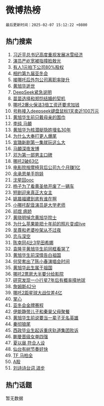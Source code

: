 # 微博热榜

`最后更新时间：2025-02-07 15:12:22 +0800`

## 热门搜索

1. [习近平总书记高度重视发展冰雪经济](https://m.weibo.cn/search?containerid=100103type%3D1%26t%3D10%26q%3D%23%E4%B9%A0%E8%BF%91%E5%B9%B3%E6%80%BB%E4%B9%A6%E8%AE%B0%E9%AB%98%E5%BA%A6%E9%87%8D%E8%A7%86%E5%8F%91%E5%B1%95%E5%86%B0%E9%9B%AA%E7%BB%8F%E6%B5%8E%23&stream_entry_id=51&isnewpage=1&extparam=seat%3D1%26pos%3D0%26stream_entry_id%3D51%26c_type%3D51%26filter_type%3Drealtimehot%26q%3D%2523%25E4%25B9%25A0%25E8%25BF%2591%25E5%25B9%25B3%25E6%2580%25BB%25E4%25B9%25A6%25E8%25AE%25B0%25E9%25AB%2598%25E5%25BA%25A6%25E9%2587%258D%25E8%25A7%2586%25E5%258F%2591%25E5%25B1%2595%25E5%2586%25B0%25E9%259B%25AA%25E7%25BB%258F%25E6%25B5%258E%2523%26dgr%3D0%26cate%3D10103%26display_time%3D1738912341%26pre_seqid%3D17389123413750113330108)
1. [演员严屹宽被指撞脸敖光](https://m.weibo.cn/search?containerid=100103type%3D1%26t%3D10%26q%3D%23%E6%BC%94%E5%91%98%E4%B8%A5%E5%B1%B9%E5%AE%BD%E8%A2%AB%E6%8C%87%E6%92%9E%E8%84%B8%E6%95%96%E5%85%89%23&stream_entry_id=31&isnewpage=1&extparam=seat%3D1%26band_rank%3D1%26stream_entry_id%3D31%26realpos%3D1%26flag%3D1%26filter_type%3Drealtimehot%26lcate%3D5001%26c_type%3D31%26cate%3D5001%26q%3D%2523%25E6%25BC%2594%25E5%2591%2598%25E4%25B8%25A5%25E5%25B1%25B9%25E5%25AE%25BD%25E8%25A2%25AB%25E6%258C%2587%25E6%2592%259E%25E8%2584%25B8%25E6%2595%2596%25E5%2585%2589%2523%26dgr%3D0%26pos%3D0%26display_time%3D1738912341%26pre_seqid%3D17389123413750113330108)
1. [有人1元拍下公司80%股权](https://m.weibo.cn/search?containerid=100103type%3D1%26t%3D10%26q%3D%23%E6%9C%89%E4%BA%BA1%E5%85%83%E6%8B%8D%E4%B8%8B%E5%85%AC%E5%8F%B880%25%E8%82%A1%E6%9D%83%23&stream_entry_id=31&isnewpage=1&extparam=seat%3D1%26band_rank%3D2%26stream_entry_id%3D31%26realpos%3D2%26flag%3D1%26filter_type%3Drealtimehot%26lcate%3D5001%26c_type%3D31%26cate%3D5001%26q%3D%2523%25E6%259C%2589%25E4%25BA%25BA1%25E5%2585%2583%25E6%258B%258D%25E4%25B8%258B%25E5%2585%25AC%25E5%258F%25B880%2525%25E8%2582%25A1%25E6%259D%2583%2523%26dgr%3D0%26pos%3D1%26display_time%3D1738912341%26pre_seqid%3D17389123413750113330108)
1. [相约第九届亚冬会](https://m.weibo.cn/search?containerid=100103type%3D1%26t%3D10%26q%3D%23%E7%9B%B8%E7%BA%A6%E7%AC%AC%E4%B9%9D%E5%B1%8A%E4%BA%9A%E5%86%AC%E4%BC%9A%23&stream_entry_id=31&isnewpage=1&extparam=seat%3D1%26band_rank%3D3%26stream_entry_id%3D31%26realpos%3D3%26flag%3D0%26filter_type%3Drealtimehot%26lcate%3D5001%26c_type%3D31%26cate%3D5001%26q%3D%2523%25E7%259B%25B8%25E7%25BA%25A6%25E7%25AC%25AC%25E4%25B9%259D%25E5%25B1%258A%25E4%25BA%259A%25E5%2586%25AC%25E4%25BC%259A%2523%26dgr%3D0%26pos%3D2%26display_time%3D1738912341%26pre_seqid%3D17389123413750113330108)
1. [接哪吒后外包公司离职率陡升](https://m.weibo.cn/search?containerid=100103type%3D1%26t%3D10%26q%3D%23%E6%8E%A5%E5%93%AA%E5%90%92%E5%90%8E%E5%A4%96%E5%8C%85%E5%85%AC%E5%8F%B8%E7%A6%BB%E8%81%8C%E7%8E%87%E9%99%A1%E5%8D%87%23&stream_entry_id=31&isnewpage=1&extparam=seat%3D1%26band_rank%3D4%26stream_entry_id%3D31%26realpos%3D4%26flag%3D1%26filter_type%3Drealtimehot%26lcate%3D5001%26c_type%3D31%26cate%3D5001%26q%3D%2523%25E6%258E%25A5%25E5%2593%25AA%25E5%2590%2592%25E5%2590%258E%25E5%25A4%2596%25E5%258C%2585%25E5%2585%25AC%25E5%258F%25B8%25E7%25A6%25BB%25E8%2581%258C%25E7%258E%2587%25E9%2599%25A1%25E5%258D%2587%2523%26dgr%3D0%26pos%3D3%26display_time%3D1738912341%26pre_seqid%3D17389123413750113330108)
1. [黄旭华逝世](https://m.weibo.cn/search?containerid=100103type%3D1%26t%3D10%26q%3D%23%E9%BB%84%E6%97%AD%E5%8D%8E%E9%80%9D%E4%B8%96%23&stream_entry_id=31&isnewpage=1&extparam=seat%3D1%26band_rank%3D5%26stream_entry_id%3D31%26realpos%3D5%26flag%3D16%26filter_type%3Drealtimehot%26lcate%3D5001%26c_type%3D31%26cate%3D5001%26q%3D%2523%25E9%25BB%2584%25E6%2597%25AD%25E5%258D%258E%25E9%2580%259D%25E4%25B8%2596%2523%26dgr%3D0%26pos%3D4%26display_time%3D1738912341%26pre_seqid%3D17389123413750113330108)
1. [DeepSeek紧急说明](https://m.weibo.cn/search?containerid=100103type%3D1%26t%3D10%26q%3D%23DeepSeek%E7%B4%A7%E6%80%A5%E8%AF%B4%E6%98%8E%23&stream_entry_id=31&isnewpage=1&extparam=seat%3D1%26band_rank%3D6%26stream_entry_id%3D31%26realpos%3D6%26flag%3D2%26filter_type%3Drealtimehot%26lcate%3D5001%26c_type%3D31%26cate%3D5001%26q%3D%2523DeepSeek%25E7%25B4%25A7%25E6%2580%25A5%25E8%25AF%25B4%25E6%2598%258E%2523%26dgr%3D0%26pos%3D5%26display_time%3D1738912341%26pre_seqid%3D17389123413750113330108)
1. [苗苗选择和郑恺结婚的契机](https://m.weibo.cn/search?containerid=100103type%3D1%26t%3D10%26q%3D%E8%8B%97%E8%8B%97%E9%80%89%E6%8B%A9%E5%92%8C%E9%83%91%E6%81%BA%E7%BB%93%E5%A9%9A%E7%9A%84%E5%A5%91%E6%9C%BA&stream_entry_id=31&isnewpage=1&extparam=seat%3D1%26band_rank%3D7%26stream_entry_id%3D31%26realpos%3D7%26flag%3D1%26filter_type%3Drealtimehot%26lcate%3D5001%26c_type%3D31%26cate%3D5001%26q%3D%25E8%258B%2597%25E8%258B%2597%25E9%2580%2589%25E6%258B%25A9%25E5%2592%258C%25E9%2583%2591%25E6%2581%25BA%25E7%25BB%2593%25E5%25A9%259A%25E7%259A%2584%25E5%25A5%2591%25E6%259C%25BA%26dgr%3D0%26pos%3D6%26display_time%3D1738912341%26pre_seqid%3D17389123413750113330108)
1. [哪吒2爆火保洁3倍工资还要求加钱](https://m.weibo.cn/search?containerid=100103type%3D1%26t%3D10%26q%3D%23%E5%93%AA%E5%90%922%E7%88%86%E7%81%AB%E4%BF%9D%E6%B4%813%E5%80%8D%E5%B7%A5%E8%B5%84%E8%BF%98%E8%A6%81%E6%B1%82%E5%8A%A0%E9%92%B1%23&stream_entry_id=31&isnewpage=1&extparam=seat%3D1%26band_rank%3D8%26stream_entry_id%3D31%26realpos%3D8%26flag%3D0%26filter_type%3Drealtimehot%26lcate%3D5001%26c_type%3D31%26cate%3D5001%26q%3D%2523%25E5%2593%25AA%25E5%2590%25922%25E7%2588%2586%25E7%2581%25AB%25E4%25BF%259D%25E6%25B4%25813%25E5%2580%258D%25E5%25B7%25A5%25E8%25B5%2584%25E8%25BF%2598%25E8%25A6%2581%25E6%25B1%2582%25E5%258A%25A0%25E9%2592%25B1%2523%26dgr%3D0%26pos%3D7%26display_time%3D1738912341%26pre_seqid%3D17389123413750113330108)
1. [号称接入deepseek键盘鼠标1天卖近100万元](https://m.weibo.cn/search?containerid=100103type%3D1%26t%3D10%26q%3D%23%E5%8F%B7%E7%A7%B0%E6%8E%A5%E5%85%A5deepseek%E9%94%AE%E7%9B%98%E9%BC%A0%E6%A0%871%E5%A4%A9%E5%8D%96%E8%BF%91100%E4%B8%87%E5%85%83%23&stream_entry_id=31&isnewpage=1&extparam=seat%3D1%26band_rank%3D9%26stream_entry_id%3D31%26realpos%3D9%26flag%3D1%26filter_type%3Drealtimehot%26lcate%3D5001%26c_type%3D31%26cate%3D5001%26q%3D%2523%25E5%258F%25B7%25E7%25A7%25B0%25E6%258E%25A5%25E5%2585%25A5deepseek%25E9%2594%25AE%25E7%259B%2598%25E9%25BC%25A0%25E6%25A0%25871%25E5%25A4%25A9%25E5%258D%2596%25E8%25BF%2591100%25E4%25B8%2587%25E5%2585%2583%2523%26dgr%3D0%26pos%3D8%26display_time%3D1738912341%26pre_seqid%3D17389123413750113330108)
1. [黄旭华生前只戴母亲的围巾](https://m.weibo.cn/search?containerid=100103type%3D1%26t%3D10%26q%3D%23%E9%BB%84%E6%97%AD%E5%8D%8E%E7%94%9F%E5%89%8D%E5%8F%AA%E6%88%B4%E6%AF%8D%E4%BA%B2%E7%9A%84%E5%9B%B4%E5%B7%BE%23&stream_entry_id=31&isnewpage=1&extparam=seat%3D1%26band_rank%3D10%26stream_entry_id%3D31%26realpos%3D10%26flag%3D1%26filter_type%3Drealtimehot%26lcate%3D5001%26c_type%3D31%26cate%3D5001%26q%3D%2523%25E9%25BB%2584%25E6%2597%25AD%25E5%258D%258E%25E7%2594%259F%25E5%2589%258D%25E5%258F%25AA%25E6%2588%25B4%25E6%25AF%258D%25E4%25BA%25B2%25E7%259A%2584%25E5%259B%25B4%25E5%25B7%25BE%2523%26dgr%3D0%26pos%3D9%26display_time%3D1738912341%26pre_seqid%3D17389123413750113330108)
1. [李纯 马頔](https://m.weibo.cn/search?containerid=100103type%3D1%26t%3D10%26q%3D%E6%9D%8E%E7%BA%AF+%E9%A9%AC%E9%A0%94&stream_entry_id=31&isnewpage=1&extparam=seat%3D1%26band_rank%3D11%26stream_entry_id%3D31%26realpos%3D11%26flag%3D1%26filter_type%3Drealtimehot%26lcate%3D5001%26c_type%3D31%26cate%3D5001%26q%3D%25E6%259D%258E%25E7%25BA%25AF%2520%25E9%25A9%25AC%25E9%25A0%2594%26dgr%3D0%26pos%3D10%26display_time%3D1738912341%26pre_seqid%3D17389123413750113330108)
1. [黄旭华为核潜艇隐姓埋名30年](https://m.weibo.cn/search?containerid=100103type%3D1%26t%3D10%26q%3D%23%E9%BB%84%E6%97%AD%E5%8D%8E%E4%B8%BA%E6%A0%B8%E6%BD%9C%E8%89%87%E9%9A%90%E5%A7%93%E5%9F%8B%E5%90%8D30%E5%B9%B4%23&stream_entry_id=31&isnewpage=1&extparam=seat%3D1%26band_rank%3D12%26stream_entry_id%3D31%26realpos%3D12%26flag%3D0%26filter_type%3Drealtimehot%26lcate%3D5001%26c_type%3D31%26cate%3D5001%26q%3D%2523%25E9%25BB%2584%25E6%2597%25AD%25E5%258D%258E%25E4%25B8%25BA%25E6%25A0%25B8%25E6%25BD%259C%25E8%2589%2587%25E9%259A%2590%25E5%25A7%2593%25E5%259F%258B%25E5%2590%258D30%25E5%25B9%25B4%2523%26dgr%3D0%26pos%3D11%26display_time%3D1738912341%26pre_seqid%3D17389123413750113330108)
1. [为什么大奉打更人爆尾](https://m.weibo.cn/search?containerid=100103type%3D1%26t%3D10%26q%3D%E4%B8%BA%E4%BB%80%E4%B9%88%E5%A4%A7%E5%A5%89%E6%89%93%E6%9B%B4%E4%BA%BA%E7%88%86%E5%B0%BE&stream_entry_id=31&isnewpage=1&extparam=seat%3D1%26band_rank%3D13%26stream_entry_id%3D31%26realpos%3D13%26flag%3D0%26filter_type%3Drealtimehot%26lcate%3D5001%26c_type%3D31%26cate%3D5001%26q%3D%25E4%25B8%25BA%25E4%25BB%2580%25E4%25B9%2588%25E5%25A4%25A7%25E5%25A5%2589%25E6%2589%2593%25E6%259B%25B4%25E4%25BA%25BA%25E7%2588%2586%25E5%25B0%25BE%26dgr%3D0%26pos%3D12%26display_time%3D1738912341%26pre_seqid%3D17389123413750113330108)
1. [宣璐新剧第一集就玩这么大](https://m.weibo.cn/search?containerid=100103type%3D1%26t%3D10%26q%3D%E5%AE%A3%E7%92%90%E6%96%B0%E5%89%A7%E7%AC%AC%E4%B8%80%E9%9B%86%E5%B0%B1%E7%8E%A9%E8%BF%99%E4%B9%88%E5%A4%A7&stream_entry_id=31&isnewpage=1&extparam=seat%3D1%26band_rank%3D14%26stream_entry_id%3D31%26realpos%3D14%26flag%3D1%26filter_type%3Drealtimehot%26lcate%3D5001%26c_type%3D31%26cate%3D5001%26q%3D%25E5%25AE%25A3%25E7%2592%2590%25E6%2596%25B0%25E5%2589%25A7%25E7%25AC%25AC%25E4%25B8%2580%25E9%259B%2586%25E5%25B0%25B1%25E7%258E%25A9%25E8%25BF%2599%25E4%25B9%2588%25E5%25A4%25A7%26dgr%3D0%26pos%3D13%26display_time%3D1738912341%26pre_seqid%3D17389123413750113330108)
1. [马頔深夜发博](https://m.weibo.cn/search?containerid=100103type%3D1%26t%3D10%26q%3D%23%E9%A9%AC%E9%A0%94%E6%B7%B1%E5%A4%9C%E5%8F%91%E5%8D%9A%23&stream_entry_id=31&isnewpage=1&extparam=seat%3D1%26band_rank%3D15%26stream_entry_id%3D31%26realpos%3D15%26flag%3D2%26filter_type%3Drealtimehot%26lcate%3D5001%26c_type%3D31%26cate%3D5001%26q%3D%2523%25E9%25A9%25AC%25E9%25A0%2594%25E6%25B7%25B1%25E5%25A4%259C%25E5%258F%2591%25E5%258D%259A%2523%26dgr%3D0%26pos%3D14%26display_time%3D1738912341%26pre_seqid%3D17389123413750113330108)
1. [邓为第一部男主口碑](https://m.weibo.cn/search?containerid=100103type%3D1%26t%3D10%26q%3D%E9%82%93%E4%B8%BA%E7%AC%AC%E4%B8%80%E9%83%A8%E7%94%B7%E4%B8%BB%E5%8F%A3%E7%A2%91&stream_entry_id=31&isnewpage=1&extparam=seat%3D1%26band_rank%3D16%26stream_entry_id%3D31%26realpos%3D16%26flag%3D1%26filter_type%3Drealtimehot%26lcate%3D5001%26c_type%3D31%26cate%3D5001%26q%3D%25E9%2582%2593%25E4%25B8%25BA%25E7%25AC%25AC%25E4%25B8%2580%25E9%2583%25A8%25E7%2594%25B7%25E4%25B8%25BB%25E5%258F%25A3%25E7%25A2%2591%26dgr%3D0%26pos%3D15%26display_time%3D1738912341%26pre_seqid%3D17389123413750113330108)
1. [哪吒2破63亿](https://m.weibo.cn/search?containerid=100103type%3D1%26t%3D10%26q%3D%23%E5%93%AA%E5%90%922%E7%A0%B463%E4%BA%BF%23&stream_entry_id=31&isnewpage=1&extparam=seat%3D1%26band_rank%3D17%26stream_entry_id%3D31%26realpos%3D17%26flag%3D0%26filter_type%3Drealtimehot%26lcate%3D5001%26c_type%3D31%26cate%3D5001%26q%3D%2523%25E5%2593%25AA%25E5%2590%25922%25E7%25A0%25B463%25E4%25BA%25BF%2523%26dgr%3D0%26pos%3D16%26display_time%3D1738912341%26pre_seqid%3D17389123413750113330108)
1. [电影院按摩椅背后公司九个月赚1亿](https://m.weibo.cn/search?containerid=100103type%3D1%26t%3D10%26q%3D%23%E7%94%B5%E5%BD%B1%E9%99%A2%E6%8C%89%E6%91%A9%E6%A4%85%E8%83%8C%E5%90%8E%E5%85%AC%E5%8F%B8%E4%B9%9D%E4%B8%AA%E6%9C%88%E8%B5%9A1%E4%BA%BF%23&stream_entry_id=31&isnewpage=1&extparam=seat%3D1%26band_rank%3D18%26stream_entry_id%3D31%26realpos%3D18%26flag%3D0%26filter_type%3Drealtimehot%26lcate%3D5001%26c_type%3D31%26cate%3D5001%26q%3D%2523%25E7%2594%25B5%25E5%25BD%25B1%25E9%2599%25A2%25E6%258C%2589%25E6%2591%25A9%25E6%25A4%2585%25E8%2583%258C%25E5%2590%258E%25E5%2585%25AC%25E5%258F%25B8%25E4%25B9%259D%25E4%25B8%25AA%25E6%259C%2588%25E8%25B5%259A1%25E4%25BA%25BF%2523%26dgr%3D0%26pos%3D17%26display_time%3D1738912341%26pre_seqid%3D17389123413750113330108)
1. [余承恩单手抱娃](https://m.weibo.cn/search?containerid=100103type%3D1%26t%3D10%26q%3D%E4%BD%99%E6%89%BF%E6%81%A9%E5%8D%95%E6%89%8B%E6%8A%B1%E5%A8%83&stream_entry_id=31&isnewpage=1&extparam=seat%3D1%26band_rank%3D19%26stream_entry_id%3D31%26realpos%3D19%26flag%3D1%26filter_type%3Drealtimehot%26lcate%3D5001%26c_type%3D31%26cate%3D5001%26q%3D%25E4%25BD%2599%25E6%2589%25BF%25E6%2581%25A9%25E5%258D%2595%25E6%2589%258B%25E6%258A%25B1%25E5%25A8%2583%26dgr%3D0%26pos%3D18%26display_time%3D1738912341%26pre_seqid%3D17389123413750113330108)
1. [沈星回ooc](https://m.weibo.cn/search?containerid=100103type%3D1%26t%3D10%26q%3D%E6%B2%88%E6%98%9F%E5%9B%9Eooc&stream_entry_id=31&isnewpage=1&extparam=seat%3D1%26band_rank%3D20%26stream_entry_id%3D31%26realpos%3D20%26flag%3D1%26filter_type%3Drealtimehot%26lcate%3D5001%26c_type%3D31%26cate%3D5001%26q%3D%25E6%25B2%2588%25E6%2598%259F%25E5%259B%259Eooc%26dgr%3D0%26pos%3D19%26display_time%3D1738912341%26pre_seqid%3D17389123413750113330108)
1. [杨子为了看黄圣依开废了一辆车](https://m.weibo.cn/search?containerid=100103type%3D1%26t%3D10%26q%3D%E6%9D%A8%E5%AD%90%E4%B8%BA%E4%BA%86%E7%9C%8B%E9%BB%84%E5%9C%A3%E4%BE%9D%E5%BC%80%E5%BA%9F%E4%BA%86%E4%B8%80%E8%BE%86%E8%BD%A6&stream_entry_id=31&isnewpage=1&extparam=seat%3D1%26band_rank%3D21%26stream_entry_id%3D31%26realpos%3D21%26flag%3D1%26filter_type%3Drealtimehot%26lcate%3D5001%26c_type%3D31%26cate%3D5001%26q%3D%25E6%259D%25A8%25E5%25AD%2590%25E4%25B8%25BA%25E4%25BA%2586%25E7%259C%258B%25E9%25BB%2584%25E5%259C%25A3%25E4%25BE%259D%25E5%25BC%2580%25E5%25BA%259F%25E4%25BA%2586%25E4%25B8%2580%25E8%25BE%2586%25E8%25BD%25A6%26dgr%3D0%26pos%3D20%26display_time%3D1738912341%26pre_seqid%3D17389123413750113330108)
1. [短剧迎来真正大女主](https://m.weibo.cn/search?containerid=100103type%3D1%26t%3D10%26q%3D%23%E7%9F%AD%E5%89%A7%E8%BF%8E%E6%9D%A5%E7%9C%9F%E6%AD%A3%E5%A4%A7%E5%A5%B3%E4%B8%BB%23&stream_entry_id=31&isnewpage=1&extparam=seat%3D1%26band_rank%3D22%26stream_entry_id%3D31%26realpos%3D22%26flag%3D1%26filter_type%3Drealtimehot%26lcate%3D5001%26c_type%3D31%26cate%3D5001%26q%3D%2523%25E7%259F%25AD%25E5%2589%25A7%25E8%25BF%258E%25E6%259D%25A5%25E7%259C%259F%25E6%25AD%25A3%25E5%25A4%25A7%25E5%25A5%25B3%25E4%25B8%25BB%2523%26dgr%3D0%26pos%3D21%26display_time%3D1738912341%26pre_seqid%3D17389123413750113330108)
1. [姚晨福建到底有谁在啊](https://m.weibo.cn/search?containerid=100103type%3D1%26t%3D10%26q%3D%E5%A7%9A%E6%99%A8%E7%A6%8F%E5%BB%BA%E5%88%B0%E5%BA%95%E6%9C%89%E8%B0%81%E5%9C%A8%E5%95%8A&stream_entry_id=31&isnewpage=1&extparam=seat%3D1%26band_rank%3D23%26stream_entry_id%3D31%26realpos%3D23%26flag%3D1%26filter_type%3Drealtimehot%26lcate%3D5001%26c_type%3D31%26cate%3D5001%26q%3D%25E5%25A7%259A%25E6%2599%25A8%25E7%25A6%258F%25E5%25BB%25BA%25E5%2588%25B0%25E5%25BA%2595%25E6%259C%2589%25E8%25B0%2581%25E5%259C%25A8%25E5%2595%258A%26dgr%3D0%26pos%3D22%26display_time%3D1738912341%26pre_seqid%3D17389123413750113330108)
1. [小哪吒配音演员是大学老师](https://m.weibo.cn/search?containerid=100103type%3D1%26t%3D10%26q%3D%23%E5%B0%8F%E5%93%AA%E5%90%92%E9%85%8D%E9%9F%B3%E6%BC%94%E5%91%98%E6%98%AF%E5%A4%A7%E5%AD%A6%E8%80%81%E5%B8%88%23&stream_entry_id=31&isnewpage=1&extparam=seat%3D1%26band_rank%3D24%26stream_entry_id%3D31%26realpos%3D24%26flag%3D1%26filter_type%3Drealtimehot%26lcate%3D5001%26c_type%3D31%26cate%3D5001%26q%3D%2523%25E5%25B0%258F%25E5%2593%25AA%25E5%2590%2592%25E9%2585%258D%25E9%259F%25B3%25E6%25BC%2594%25E5%2591%2598%25E6%2598%25AF%25E5%25A4%25A7%25E5%25AD%25A6%25E8%2580%2581%25E5%25B8%2588%2523%26dgr%3D0%26pos%3D23%26display_time%3D1738912341%26pre_seqid%3D17389123413750113330108)
1. [祁煜 病娇](https://m.weibo.cn/search?containerid=100103type%3D1%26t%3D10%26q%3D%E7%A5%81%E7%85%9C+%E7%97%85%E5%A8%87&stream_entry_id=31&isnewpage=1&extparam=seat%3D1%26band_rank%3D25%26stream_entry_id%3D31%26realpos%3D25%26flag%3D1%26filter_type%3Drealtimehot%26lcate%3D5001%26c_type%3D31%26cate%3D5001%26q%3D%25E7%25A5%2581%25E7%2585%259C%2520%25E7%2597%2585%25E5%25A8%2587%26dgr%3D0%26pos%3D24%26display_time%3D1738912341%26pre_seqid%3D17389123413750113330108)
1. [黄晓明悼念黄旭华院士](https://m.weibo.cn/search?containerid=100103type%3D1%26t%3D10%26q%3D%23%E9%BB%84%E6%99%93%E6%98%8E%E6%82%BC%E5%BF%B5%E9%BB%84%E6%97%AD%E5%8D%8E%E9%99%A2%E5%A3%AB%23&stream_entry_id=31&isnewpage=1&extparam=seat%3D1%26band_rank%3D26%26stream_entry_id%3D31%26realpos%3D26%26flag%3D1%26filter_type%3Drealtimehot%26lcate%3D5001%26c_type%3D31%26cate%3D5001%26q%3D%2523%25E9%25BB%2584%25E6%2599%2593%25E6%2598%258E%25E6%2582%25BC%25E5%25BF%25B5%25E9%25BB%2584%25E6%2597%25AD%25E5%258D%258E%25E9%2599%25A2%25E5%25A3%25AB%2523%26dgr%3D0%26pos%3D25%26display_time%3D1738912341%26pre_seqid%3D17389123413750113330108)
1. [为什么苹果能把十年前的照片变成live](https://m.weibo.cn/search?containerid=100103type%3D1%26t%3D10%26q%3D%23%E4%B8%BA%E4%BB%80%E4%B9%88%E8%8B%B9%E6%9E%9C%E8%83%BD%E6%8A%8A%E5%8D%81%E5%B9%B4%E5%89%8D%E7%9A%84%E7%85%A7%E7%89%87%E5%8F%98%E6%88%90live%23&stream_entry_id=31&isnewpage=1&extparam=seat%3D1%26band_rank%3D27%26stream_entry_id%3D31%26realpos%3D27%26flag%3D0%26filter_type%3Drealtimehot%26lcate%3D5001%26c_type%3D31%26cate%3D5001%26q%3D%2523%25E4%25B8%25BA%25E4%25BB%2580%25E4%25B9%2588%25E8%258B%25B9%25E6%259E%259C%25E8%2583%25BD%25E6%258A%258A%25E5%258D%2581%25E5%25B9%25B4%25E5%2589%258D%25E7%259A%2584%25E7%2585%25A7%25E7%2589%2587%25E5%258F%2598%25E6%2588%2590live%2523%26dgr%3D0%26pos%3D26%26display_time%3D1738912341%26pre_seqid%3D17389123413750113330108)
1. [吴尊和老婆吵架从不过夜](https://m.weibo.cn/search?containerid=100103type%3D1%26t%3D10%26q%3D%E5%90%B4%E5%B0%8A%E5%92%8C%E8%80%81%E5%A9%86%E5%90%B5%E6%9E%B6%E4%BB%8E%E4%B8%8D%E8%BF%87%E5%A4%9C&stream_entry_id=31&isnewpage=1&extparam=seat%3D1%26band_rank%3D28%26stream_entry_id%3D31%26realpos%3D28%26flag%3D0%26filter_type%3Drealtimehot%26lcate%3D5001%26c_type%3D31%26cate%3D5001%26q%3D%25E5%2590%25B4%25E5%25B0%258A%25E5%2592%258C%25E8%2580%2581%25E5%25A9%2586%25E5%2590%25B5%25E6%259E%25B6%25E4%25BB%258E%25E4%25B8%258D%25E8%25BF%2587%25E5%25A4%259C%26dgr%3D0%26pos%3D27%26display_time%3D1738912341%26pre_seqid%3D17389123413750113330108)
1. [恋与深空](https://m.weibo.cn/search?containerid=100103type%3D1%26t%3D10%26q%3D%E6%81%8B%E4%B8%8E%E6%B7%B1%E7%A9%BA&stream_entry_id=31&isnewpage=1&extparam=seat%3D1%26band_rank%3D29%26stream_entry_id%3D31%26realpos%3D29%26flag%3D0%26filter_type%3Drealtimehot%26lcate%3D5001%26c_type%3D31%26cate%3D5001%26q%3D%25E6%2581%258B%25E4%25B8%258E%25E6%25B7%25B1%25E7%25A9%25BA%26dgr%3D0%26pos%3D28%26display_time%3D1738912341%26pre_seqid%3D17389123413750113330108)
1. [陈幸同4比3早田希娜](https://m.weibo.cn/search?containerid=100103type%3D1%26t%3D10%26q%3D%23%E9%99%88%E5%B9%B8%E5%90%8C4%E6%AF%943%E6%97%A9%E7%94%B0%E5%B8%8C%E5%A8%9C%23&stream_entry_id=31&isnewpage=1&extparam=seat%3D1%26band_rank%3D30%26stream_entry_id%3D31%26realpos%3D30%26flag%3D1%26filter_type%3Drealtimehot%26lcate%3D5001%26c_type%3D31%26cate%3D5001%26q%3D%2523%25E9%2599%2588%25E5%25B9%25B8%25E5%2590%258C4%25E6%25AF%25943%25E6%2597%25A9%25E7%2594%25B0%25E5%25B8%258C%25E5%25A8%259C%2523%26dgr%3D0%26pos%3D29%26display_time%3D1738912341%26pre_seqid%3D17389123413750113330108)
1. [袁隆平黄旭华生前同框看哭了](https://m.weibo.cn/search?containerid=100103type%3D1%26t%3D10%26q%3D%23%E8%A2%81%E9%9A%86%E5%B9%B3%E9%BB%84%E6%97%AD%E5%8D%8E%E7%94%9F%E5%89%8D%E5%90%8C%E6%A1%86%E7%9C%8B%E5%93%AD%E4%BA%86%23&stream_entry_id=31&isnewpage=1&extparam=seat%3D1%26band_rank%3D31%26stream_entry_id%3D31%26realpos%3D31%26flag%3D0%26filter_type%3Drealtimehot%26lcate%3D5001%26c_type%3D31%26cate%3D5001%26q%3D%2523%25E8%25A2%2581%25E9%259A%2586%25E5%25B9%25B3%25E9%25BB%2584%25E6%2597%25AD%25E5%258D%258E%25E7%2594%259F%25E5%2589%258D%25E5%2590%258C%25E6%25A1%2586%25E7%259C%258B%25E5%2593%25AD%25E4%25BA%2586%2523%26dgr%3D0%26pos%3D30%26display_time%3D1738912341%26pre_seqid%3D17389123413750113330108)
1. [黄旭华生前深情告白祖国](https://m.weibo.cn/search?containerid=100103type%3D1%26t%3D10%26q%3D%23%E9%BB%84%E6%97%AD%E5%8D%8E%E7%94%9F%E5%89%8D%E6%B7%B1%E6%83%85%E5%91%8A%E7%99%BD%E7%A5%96%E5%9B%BD%23&stream_entry_id=31&isnewpage=1&extparam=seat%3D1%26band_rank%3D32%26stream_entry_id%3D31%26realpos%3D32%26flag%3D0%26filter_type%3Drealtimehot%26lcate%3D5001%26c_type%3D31%26cate%3D5001%26q%3D%2523%25E9%25BB%2584%25E6%2597%25AD%25E5%258D%258E%25E7%2594%259F%25E5%2589%258D%25E6%25B7%25B1%25E6%2583%2585%25E5%2591%258A%25E7%2599%25BD%25E7%25A5%2596%25E5%259B%25BD%2523%26dgr%3D0%26pos%3D31%26display_time%3D1738912341%26pre_seqid%3D17389123413750113330108)
1. [何炅套出了陈小春演唱会时间](https://m.weibo.cn/search?containerid=100103type%3D1%26t%3D10%26q%3D%E4%BD%95%E7%82%85%E5%A5%97%E5%87%BA%E4%BA%86%E9%99%88%E5%B0%8F%E6%98%A5%E6%BC%94%E5%94%B1%E4%BC%9A%E6%97%B6%E9%97%B4&stream_entry_id=31&isnewpage=1&extparam=seat%3D1%26band_rank%3D33%26stream_entry_id%3D31%26realpos%3D33%26flag%3D1%26filter_type%3Drealtimehot%26lcate%3D5001%26c_type%3D31%26cate%3D5001%26q%3D%25E4%25BD%2595%25E7%2582%2585%25E5%25A5%2597%25E5%2587%25BA%25E4%25BA%2586%25E9%2599%2588%25E5%25B0%258F%25E6%2598%25A5%25E6%25BC%2594%25E5%2594%25B1%25E4%25BC%259A%25E6%2597%25B6%25E9%2597%25B4%26dgr%3D0%26pos%3D32%26display_time%3D1738912341%26pre_seqid%3D17389123413750113330108)
1. [黄旭华此生属于祖国](https://m.weibo.cn/search?containerid=100103type%3D1%26t%3D10%26q%3D%23%E9%BB%84%E6%97%AD%E5%8D%8E%E6%AD%A4%E7%94%9F%E5%B1%9E%E4%BA%8E%E7%A5%96%E5%9B%BD%23&stream_entry_id=31&isnewpage=1&extparam=seat%3D1%26band_rank%3D34%26stream_entry_id%3D31%26realpos%3D34%26flag%3D1%26filter_type%3Drealtimehot%26lcate%3D5001%26c_type%3D31%26cate%3D5001%26q%3D%2523%25E9%25BB%2584%25E6%2597%25AD%25E5%258D%258E%25E6%25AD%25A4%25E7%2594%259F%25E5%25B1%259E%25E4%25BA%258E%25E7%25A5%2596%25E5%259B%25BD%2523%26dgr%3D0%26pos%3D33%26display_time%3D1738912341%26pre_seqid%3D17389123413750113330108)
1. [哪吒2票房大半要分给影院](https://m.weibo.cn/search?containerid=100103type%3D1%26t%3D10%26q%3D%23%E5%93%AA%E5%90%922%E7%A5%A8%E6%88%BF%E5%A4%A7%E5%8D%8A%E8%A6%81%E5%88%86%E7%BB%99%E5%BD%B1%E9%99%A2%23&stream_entry_id=31&isnewpage=1&extparam=seat%3D1%26band_rank%3D35%26stream_entry_id%3D31%26realpos%3D35%26flag%3D0%26filter_type%3Drealtimehot%26lcate%3D5001%26c_type%3D31%26cate%3D5001%26q%3D%2523%25E5%2593%25AA%25E5%2590%25922%25E7%25A5%25A8%25E6%2588%25BF%25E5%25A4%25A7%25E5%258D%258A%25E8%25A6%2581%25E5%2588%2586%25E7%25BB%2599%25E5%25BD%25B1%25E9%2599%25A2%2523%26dgr%3D0%26pos%3D34%26display_time%3D1738912341%26pre_seqid%3D17389123413750113330108)
1. [研究发现一小行星7年后有概率撞地球](https://m.weibo.cn/search?containerid=100103type%3D1%26t%3D10%26q%3D%23%E7%A0%94%E7%A9%B6%E5%8F%91%E7%8E%B0%E4%B8%80%E5%B0%8F%E8%A1%8C%E6%98%9F7%E5%B9%B4%E5%90%8E%E6%9C%89%E6%A6%82%E7%8E%87%E6%92%9E%E5%9C%B0%E7%90%83%23&stream_entry_id=31&isnewpage=1&extparam=seat%3D1%26band_rank%3D36%26stream_entry_id%3D31%26realpos%3D36%26flag%3D1%26filter_type%3Drealtimehot%26lcate%3D5001%26c_type%3D31%26cate%3D5001%26q%3D%2523%25E7%25A0%2594%25E7%25A9%25B6%25E5%258F%2591%25E7%258E%25B0%25E4%25B8%2580%25E5%25B0%258F%25E8%25A1%258C%25E6%2598%259F7%25E5%25B9%25B4%25E5%2590%258E%25E6%259C%2589%25E6%25A6%2582%25E7%258E%2587%25E6%2592%259E%25E5%259C%25B0%25E7%2590%2583%2523%26dgr%3D0%26pos%3D35%26display_time%3D1738912341%26pre_seqid%3D17389123413750113330108)
1. [詹姆斯42分](https://m.weibo.cn/search?containerid=100103type%3D1%26t%3D10%26q%3D%23%E8%A9%B9%E5%A7%86%E6%96%AF42%E5%88%86%23&stream_entry_id=31&isnewpage=1&extparam=seat%3D1%26band_rank%3D37%26stream_entry_id%3D31%26realpos%3D37%26flag%3D1%26filter_type%3Drealtimehot%26lcate%3D5001%26c_type%3D31%26cate%3D5001%26q%3D%2523%25E8%25A9%25B9%25E5%25A7%2586%25E6%2596%25AF42%25E5%2588%2586%2523%26dgr%3D0%26pos%3D36%26display_time%3D1738912341%26pre_seqid%3D17389123413750113330108)
1. [哪吒2距星球大战仅差4亿](https://m.weibo.cn/search?containerid=100103type%3D1%26t%3D10%26q%3D%23%E5%93%AA%E5%90%922%E8%B7%9D%E6%98%9F%E7%90%83%E5%A4%A7%E6%88%98%E4%BB%85%E5%B7%AE4%E4%BA%BF%23&stream_entry_id=31&isnewpage=1&extparam=seat%3D1%26band_rank%3D38%26stream_entry_id%3D31%26realpos%3D38%26flag%3D0%26filter_type%3Drealtimehot%26lcate%3D5001%26c_type%3D31%26cate%3D5001%26q%3D%2523%25E5%2593%25AA%25E5%2590%25922%25E8%25B7%259D%25E6%2598%259F%25E7%2590%2583%25E5%25A4%25A7%25E6%2588%2598%25E4%25BB%2585%25E5%25B7%25AE4%25E4%25BA%25BF%2523%26dgr%3D0%26pos%3D37%26display_time%3D1738912341%26pre_seqid%3D17389123413750113330108)
1. [掌心](https://m.weibo.cn/search?containerid=100103type%3D1%26t%3D10%26q%3D%E6%8E%8C%E5%BF%83&stream_entry_id=31&isnewpage=1&extparam=seat%3D1%26band_rank%3D39%26stream_entry_id%3D31%26realpos%3D39%26flag%3D0%26filter_type%3Drealtimehot%26lcate%3D5001%26c_type%3D31%26cate%3D5001%26q%3D%25E6%258E%258C%25E5%25BF%2583%26dgr%3D0%26pos%3D38%26display_time%3D1738912341%26pre_seqid%3D17389123413750113330108)
1. [亚冬会金牌赛程](https://m.weibo.cn/search?containerid=100103type%3D1%26t%3D10%26q%3D%23%E4%BA%9A%E5%86%AC%E4%BC%9A%E9%87%91%E7%89%8C%E8%B5%9B%E7%A8%8B%23&stream_entry_id=31&isnewpage=1&extparam=seat%3D1%26band_rank%3D40%26stream_entry_id%3D31%26realpos%3D40%26flag%3D1%26filter_type%3Drealtimehot%26lcate%3D5001%26c_type%3D31%26cate%3D5001%26q%3D%2523%25E4%25BA%259A%25E5%2586%25AC%25E4%25BC%259A%25E9%2587%2591%25E7%2589%258C%25E8%25B5%259B%25E7%25A8%258B%2523%26dgr%3D0%26pos%3D39%26display_time%3D1738912341%26pre_seqid%3D17389123413750113330108)
1. [伊能静带儿子和秦昊父母聚餐](https://m.weibo.cn/search?containerid=100103type%3D1%26t%3D10%26q%3D%23%E4%BC%8A%E8%83%BD%E9%9D%99%E5%B8%A6%E5%84%BF%E5%AD%90%E5%92%8C%E7%A7%A6%E6%98%8A%E7%88%B6%E6%AF%8D%E8%81%9A%E9%A4%90%23&stream_entry_id=31&isnewpage=1&extparam=seat%3D1%26band_rank%3D41%26stream_entry_id%3D31%26realpos%3D41%26flag%3D0%26filter_type%3Drealtimehot%26lcate%3D5001%26c_type%3D31%26cate%3D5001%26q%3D%2523%25E4%25BC%258A%25E8%2583%25BD%25E9%259D%2599%25E5%25B8%25A6%25E5%2584%25BF%25E5%25AD%2590%25E5%2592%258C%25E7%25A7%25A6%25E6%2598%258A%25E7%2588%25B6%25E6%25AF%258D%25E8%2581%259A%25E9%25A4%2590%2523%26dgr%3D0%26pos%3D40%26display_time%3D1738912341%26pre_seqid%3D17389123413750113330108)
1. [黄旭华生前说要当一辈子无名英雄](https://m.weibo.cn/search?containerid=100103type%3D1%26t%3D10%26q%3D%23%E9%BB%84%E6%97%AD%E5%8D%8E%E7%94%9F%E5%89%8D%E8%AF%B4%E8%A6%81%E5%BD%93%E4%B8%80%E8%BE%88%E5%AD%90%E6%97%A0%E5%90%8D%E8%8B%B1%E9%9B%84%23&stream_entry_id=31&isnewpage=1&extparam=seat%3D1%26band_rank%3D42%26stream_entry_id%3D31%26realpos%3D42%26flag%3D1%26filter_type%3Drealtimehot%26lcate%3D5001%26c_type%3D31%26cate%3D5001%26q%3D%2523%25E9%25BB%2584%25E6%2597%25AD%25E5%258D%258E%25E7%2594%259F%25E5%2589%258D%25E8%25AF%25B4%25E8%25A6%2581%25E5%25BD%2593%25E4%25B8%2580%25E8%25BE%2588%25E5%25AD%2590%25E6%2597%25A0%25E5%2590%258D%25E8%258B%25B1%25E9%259B%2584%2523%26dgr%3D0%26pos%3D41%26display_time%3D1738912341%26pre_seqid%3D17389123413750113330108)
1. [秦彻狼尾](https://m.weibo.cn/search?containerid=100103type%3D1%26t%3D10%26q%3D%E7%A7%A6%E5%BD%BB%E7%8B%BC%E5%B0%BE&stream_entry_id=31&isnewpage=1&extparam=seat%3D1%26band_rank%3D43%26stream_entry_id%3D31%26realpos%3D43%26flag%3D1%26filter_type%3Drealtimehot%26lcate%3D5001%26c_type%3D31%26cate%3D5001%26q%3D%25E7%25A7%25A6%25E5%25BD%25BB%25E7%258B%25BC%25E5%25B0%25BE%26dgr%3D0%26pos%3D42%26display_time%3D1738912341%26pre_seqid%3D17389123413750113330108)
1. [西政毕业生起诉重庆轨道集团败诉](https://m.weibo.cn/search?containerid=100103type%3D1%26t%3D10%26q%3D%23%E8%A5%BF%E6%94%BF%E6%AF%95%E4%B8%9A%E7%94%9F%E8%B5%B7%E8%AF%89%E9%87%8D%E5%BA%86%E8%BD%A8%E9%81%93%E9%9B%86%E5%9B%A2%E8%B4%A5%E8%AF%89%23&stream_entry_id=31&isnewpage=1&extparam=seat%3D1%26band_rank%3D44%26stream_entry_id%3D31%26realpos%3D44%26flag%3D0%26filter_type%3Drealtimehot%26lcate%3D5001%26c_type%3D31%26cate%3D5001%26q%3D%2523%25E8%25A5%25BF%25E6%2594%25BF%25E6%25AF%2595%25E4%25B8%259A%25E7%2594%259F%25E8%25B5%25B7%25E8%25AF%2589%25E9%2587%258D%25E5%25BA%2586%25E8%25BD%25A8%25E9%2581%2593%25E9%259B%2586%25E5%259B%25A2%25E8%25B4%25A5%25E8%25AF%2589%2523%26dgr%3D0%26pos%3D43%26display_time%3D1738912341%26pre_seqid%3D17389123413750113330108)
1. [蒯曼晋级女单四强](https://m.weibo.cn/search?containerid=100103type%3D1%26t%3D10%26q%3D%23%E8%92%AF%E6%9B%BC%E6%99%8B%E7%BA%A7%E5%A5%B3%E5%8D%95%E5%9B%9B%E5%BC%BA%23&stream_entry_id=31&isnewpage=1&extparam=seat%3D1%26band_rank%3D45%26stream_entry_id%3D31%26realpos%3D45%26flag%3D1%26filter_type%3Drealtimehot%26lcate%3D5001%26c_type%3D31%26cate%3D5001%26q%3D%2523%25E8%2592%25AF%25E6%259B%25BC%25E6%2599%258B%25E7%25BA%25A7%25E5%25A5%25B3%25E5%258D%2595%25E5%259B%259B%25E5%25BC%25BA%2523%26dgr%3D0%26pos%3D44%26display_time%3D1738912341%26pre_seqid%3D17389123413750113330108)
1. [夏以昼 符合人设](https://m.weibo.cn/search?containerid=100103type%3D1%26t%3D10%26q%3D%E5%A4%8F%E4%BB%A5%E6%98%BC+%E7%AC%A6%E5%90%88%E4%BA%BA%E8%AE%BE&stream_entry_id=31&isnewpage=1&extparam=seat%3D1%26band_rank%3D46%26stream_entry_id%3D31%26realpos%3D46%26flag%3D1%26filter_type%3Drealtimehot%26lcate%3D5001%26c_type%3D31%26cate%3D5001%26q%3D%25E5%25A4%258F%25E4%25BB%25A5%25E6%2598%25BC%2520%25E7%25AC%25A6%25E5%2590%2588%25E4%25BA%25BA%25E8%25AE%25BE%26dgr%3D0%26pos%3D45%26display_time%3D1738912341%26pre_seqid%3D17389123413750113330108)
1. [仙台有树节奏好快](https://m.weibo.cn/search?containerid=100103type%3D1%26t%3D10%26q%3D%E4%BB%99%E5%8F%B0%E6%9C%89%E6%A0%91%E8%8A%82%E5%A5%8F%E5%A5%BD%E5%BF%AB&stream_entry_id=31&isnewpage=1&extparam=seat%3D1%26band_rank%3D47%26stream_entry_id%3D31%26realpos%3D47%26flag%3D1%26filter_type%3Drealtimehot%26lcate%3D5001%26c_type%3D31%26cate%3D5001%26q%3D%25E4%25BB%2599%25E5%258F%25B0%25E6%259C%2589%25E6%25A0%2591%25E8%258A%2582%25E5%25A5%258F%25E5%25A5%25BD%25E5%25BF%25AB%26dgr%3D0%26pos%3D46%26display_time%3D1738912341%26pre_seqid%3D17389123413750113330108)
1. [TF 马柏全](https://m.weibo.cn/search?containerid=100103type%3D1%26t%3D10%26q%3DTF+%E9%A9%AC%E6%9F%8F%E5%85%A8&stream_entry_id=31&isnewpage=1&extparam=seat%3D1%26band_rank%3D48%26stream_entry_id%3D31%26realpos%3D48%26flag%3D0%26filter_type%3Drealtimehot%26lcate%3D5001%26c_type%3D31%26cate%3D5001%26q%3DTF%2520%25E9%25A9%25AC%25E6%259F%258F%25E5%2585%25A8%26dgr%3D0%26pos%3D47%26display_time%3D1738912341%26pre_seqid%3D17389123413750113330108)
1. [A股](https://m.weibo.cn/search?containerid=100103type%3D1%26t%3D10%26q%3DA%E8%82%A1&stream_entry_id=31&isnewpage=1&extparam=seat%3D1%26band_rank%3D49%26stream_entry_id%3D31%26realpos%3D49%26flag%3D1%26filter_type%3Drealtimehot%26lcate%3D5001%26c_type%3D31%26cate%3D5001%26q%3DA%25E8%2582%25A1%26dgr%3D0%26pos%3D48%26display_time%3D1738912341%26pre_seqid%3D17389123413750113330108)
1. [刘诗诗台词 进步](https://m.weibo.cn/search?containerid=100103type%3D1%26t%3D10%26q%3D%E5%88%98%E8%AF%97%E8%AF%97%E5%8F%B0%E8%AF%8D+%E8%BF%9B%E6%AD%A5&stream_entry_id=31&isnewpage=1&extparam=seat%3D1%26band_rank%3D50%26stream_entry_id%3D31%26realpos%3D50%26flag%3D1%26filter_type%3Drealtimehot%26lcate%3D5001%26c_type%3D31%26cate%3D5001%26q%3D%25E5%2588%2598%25E8%25AF%2597%25E8%25AF%2597%25E5%258F%25B0%25E8%25AF%258D%2520%25E8%25BF%259B%25E6%25AD%25A5%26dgr%3D0%26pos%3D49%26display_time%3D1738912341%26pre_seqid%3D17389123413750113330108)

## 热门话题

暂无数据
